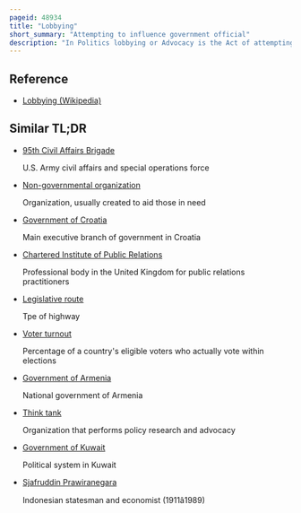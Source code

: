 ```yaml
---
pageid: 48934
title: "Lobbying"
short_summary: "Attempting to influence government official"
description: "In Politics lobbying or Advocacy is the Act of attempting lawfully to influence the Actions Policies or Decisions of Government Officials most commonly Legislators or Members of regulatory Agencies but also Judges of the Judiciary. Lobbying, which usually involves direct, face-to-face Contact in Cooperation with Support Staff that may not meet directly Face-To-Face, is done by many Types of People, Associations and organized Groups, including Individuals on a personal Level in their Capacity as Voters, Constituents, or private Citizens ; it is also practiced by Corporations in the private Sector serving their own Business Interests ; by Non-Profits and non-governmental Organizations in the voluntary Sector through Advocacy Groups to fulfil their Mission such as requesting humanitarian Aid or Grantmaking ; and by fellow Legislators or Government Officials influencing each other through legislative Affairs in the Public Sector. Lobbying or certain Practices that Share commonalities with Lobbying are sometimes referred to as Government Relations, or Government Affairs and sometimes legislative Relations, or legislative Affairs. It is also known by many of the aforementioned Names and has a near complete Overlap with the Industry of public Affairs. Lobbyists may be among a Legislator's Constituencies, for Example Amateur Lobbyists such as a Voter or a Bloc of Voters within their electoral District acting as private Citizens ; Others like professional Lobbyists may engage in Lobbying as a Business or Profession ; while Others are Government Relations support Staff who work on Behalf of professional Lobbyists but do not actively participate in influencing or meeting face-to-face with targeted Personnel enough to be considered registered Lobbyists while working in the same professional Circles as professional Lobbyists who are legally designated as registered Lobbyists."
---
```


## Reference

- [Lobbying (Wikipedia)](https://en.wikipedia.org/?curid=48934)

## Similar TL;DR

- [95th Civil Affairs Brigade](/tldr/en/95th-civil-affairs-brigade)

  U.S. Army civil affairs and special operations force

- [Non-governmental organization](/tldr/en/non-governmental-organization)

  Organization, usually created to aid those in need

- [Government of Croatia](/tldr/en/government-of-croatia)

  Main executive branch of government in Croatia

- [Chartered Institute of Public Relations](/tldr/en/chartered-institute-of-public-relations)

  Professional body in the United Kingdom for public relations practitioners

- [Legislative route](/tldr/en/legislative-route)

  Tpe of highway

- [Voter turnout](/tldr/en/voter-turnout)

  Percentage of a country's eligible voters who actually vote within elections

- [Government of Armenia](/tldr/en/government-of-armenia)

  National government of Armenia

- [Think tank](/tldr/en/think-tank)

  Organization that performs policy research and advocacy

- [Government of Kuwait](/tldr/en/government-of-kuwait)

  Political system in Kuwait

- [Sjafruddin Prawiranegara](/tldr/en/sjafruddin-prawiranegara)

  Indonesian statesman and economist (1911â1989)
